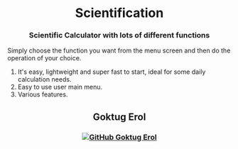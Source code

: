 <h1 align='center'>  Scientification </h1>
<h3 align='center'> Scientific Calculator with lots of different functions </h3>

Simply choose the function you want from the menu screen and then do the operation of your choice.



1) It's easy, lightweight and super fast to start, ideal for some daily calculation needs.
2) Easy to use user main menu.
3) Various features.

<h2 align='center'>
Goktug Erol
</h2>

<h3 align='center'>

[![GitHub Goktug Erol](https://img.shields.io/badge/GitHub-100000?style=for-the-badge&logo=github&logoColor=white)](https://github.com/goktugerol-dev)   
</h3>
